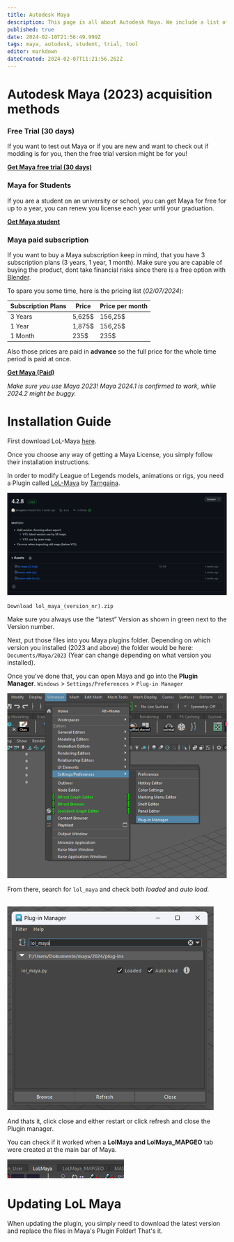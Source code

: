 ```yaml
---
title: Autodesk Maya
description: This page is all about Autodesk Maya. We include a list of pages which contain this tool in order to help you finding what you need!
published: true
date: 2024-02-10T21:56:49.999Z
tags: maya, autodesk, student, trial, tool
editor: markdown
dateCreated: 2024-02-07T11:21:56.262Z
---
```


# Autodesk Maya (2023) acquisition methods

### Free Trial (30 days)

If you want to test out Maya or if you are new and want to check out if modding is for you, then the free trial version might be for you! 

[**Get Maya free trial (30 days)**](https://www.autodesk.com/products/maya/free-trial)
<br>
### Maya for Students

If you are a student on an university or school, you can get Maya for free for up to a year, you can renew you license each year until your graduation.

[**Get Maya student**](https://www.autodesk.com/education/edu-software/overview?sorting=featured&filters=individual)
<br>
### **Maya paid subscription**

If you want to buy a Maya subscription keep in mind, that you have 3 subscription plans (3 years, 1 year, 1 month). Make sure you are capable of buying the product, dont take financial risks since there is a free option with [Blender](/tools-landing/blender).

To spare you some time, here is the pricing list (*02/07/2024*):

| Subscription Plans | Price | Price per month |
| --- | --- | --- |
| 3 Years | 5,625$ | 156,25$ |
| 1 Year | 1,875$ | 156,25$ |
| 1 Month | 235$   | 235$         |

Also those prices are paid in **advance** so the full price for the whole time period is paid at once.

[**Get Maya (Paid)**](https://www.autodesk.com/products/maya/overview?term=1-YEAR&tab=subscription&plc=MAYA)

*Make sure you use Maya 2023! Maya 2024.1 is confirmed to work, while 2024.2 might be buggy.*
<br>
# **Installation Guide**

First download LoL-Maya [here](https://github.com/tarngaina/lol_maya/releases/tag/4.2.8).

Once you choose any way of getting a Maya License, you simply follow their installation instructions. 

In order to modify League of Legends models, animations or rigs, you need a Plugin called [LoL-Maya](core-guides/tools-landing/maya/lol-maya) by [Tarngaina](https://github.com/tarngaina).

![](/lolmaya.png)

```plaintext
Download lol_maya_(version_nr).zip
```

Make sure you always use the “latest” Version as shown in green next to the Version number.

Next, put those files into you Maya plugins folder. Depending on which version you installed (2023 and above) the folder would be here: `Documents/Maya/2023` (Year can change depending on what version you installed).

Once you've done that, you can open Maya and go into the **Plugin Manager**.
`Windows` > `Settings/Preferences` > `Plug-in Manager`

![](/plugin_manager.png)

From there, search for `lol_maya` and check both *loaded* and *auto load.*   
 

![](/activate_plugin.png)

And thats it, click close and either restart or click refresh and close the Plugin manager. 

You can check if it worked when a **LolMaya and LolMaya\_MAPGEO** tab were created at the main bar of Maya.

![](/menubar.png)
<br>
# Updating LoL Maya

When updating the plugin, you simply need to download the latest version and replace the files in Maya's Plugin Folder! That's it.